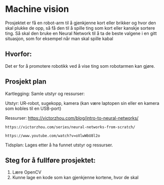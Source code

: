 # Machine vision
Prosjektet er få en robot-arm til å gjenkjenne kort eller brikker og hvor den skal plukke de opp, så få den til å spille ting som kort eller kanskje sortere ting. Så skal den bruke en Neural Network til å ta de beste valgene i en gitt situasjon, som for eksempel når man skal spille kabal

## Hvorfor:
Det er for å promotere robotikk ved å vise ting som robotarmen kan gjøre.

## Prosjekt plan
Kartlegging:
Samle utstyr og ressurser:

Utstyr: UR-robot, sugekopp, kamera (kan være laptopen sin eller en kamera som kobles til en USB-port)

Ressurser: 
	https://victorzhou.com/blog/intro-to-neural-networks/
 
	https://victorzhou.com/series/neural-networks-from-scratch/
 
	https://www.youtube.com/watch?v=oXlwWbU8l2o
 
Tidsplan:
	Lages etter å ha funnet utstyr og ressurser.
  
## Steg for å fullføre prosjektet:
1. Lære OpenCV
2. Kunne lage en kode som kan gjenkjenne kortene, hvor de skal 
